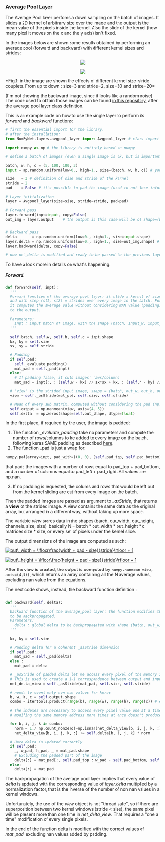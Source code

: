 ### Average Pool Layer

The Average Pool layer perfoms a down sampling on the batch of images.
It slides a 2D kernel of arbitrary size over the image and the output is the mean value of the pixels inside the kernel. Also the slide of the kernel (how many pixel it moves on the x and the y axis) isn't fixed.

In the images below are shown some results obtained by performing an average pool (forward and backward) with different kernel sizes and strides:


<p align="center">
  <img src="https://github.com/Nico-Curti/NumPyNet/blob/master/docs/NumPyNet/images/average_3-2.png" >
</p>
<p align="center">
  <img src="https://github.com/Nico-Curti/NumPyNet/blob/master/docs/NumPyNet/images/average_30-20.png">
</p>
*Fig.1: in the image are shown the effects of different kernel size-stride couplets. From up to down : size=3 and stride=2, size=30 and stride=20*

(I'm not showing the backward image, since it looks like a random noise)
The code used to obtain those images can be found [in this repository](https://github.com/Nico-Curti/NumPyNet/blob/master/NumPyNet/layers/avgpool_layer.py), after the average pool layer class definition.

This is an example code on how to use the single layer to perform its *forward* and *backward* functions:

```python
# first the essential import for the library.
# after the installation:
from NumPyNet.layers.avgpool_layer import Avgpool_layer # class import

import numpy as np # the library is entirely based on numpy

# define a batch of images (even a single image is ok, but is important that it has all the four dimensions) in the format (batch, width, height, channels)

batch, w, h, c = (5, 100, 100, 3)
input = np.random.uniform(low=0., high=1., size=(batch, w, h, c)) # you can also import an image from file

size   = 3 # definition of size and stride of the kernel
stride = 2
pad    = False # it's possible to pad the image (used to not lose information arounde image edges.)

# Layer initialization
layer = Avgpool_layer(size=size, stride=stride, pad=pad)

# Forward pass
layer.forward(inpt=input, copy=False)
out_img = layer.output    # the output in this case will be of shape=(batch, out_w, out_h, c), so a batch of images


# Backward pass
delta       = np.random.uniform(low=0., high=1., size=input.shape)     # definition of network delta, to be backpropagated
layer.delta = np.random.uniform(low=0., high=1., size=out_img.shape) # layer delta, ideally coming from the next layer
layer.backward(delta, copy=False)

# now net_delta is modified and ready to be passed to the previous layer.delta
```

To have a look more in details on what's happening:

##### Forward:

```python
def forward(self, inpt):
  '''
  Forward function of the average pool layer: it slide a kernel of size (kx,ky) = size
  and with step (st1, st2) = strides over every image in the batch. For every sub-matrix
  it computes the average value without considering NAN value (padding), and passes it
  to the output.

  Parameters:
    inpt : input batch of image, with the shape (batch, input_w, input_h, input_c)
  '''

  self.batch, self.w, self.h, self.c = inpt.shape
  kx, ky = self.size
  sx, sy = self.stride

  # Padding
  if self.pad:
    self._evaluate_padding()
    mat_pad = self._pad(inpt)
  else:
    # If padding false, it cuts images' raws/columns
    mat_pad = inpt[:, : (self.w - kx) // sx*sx + kx, : (self.h - ky) // sy*sy + ky, ...]

  # 'view' is the strided input image, shape = (batch, out_w, out_h, out_c, kx, ky)
  view = self._asStride(mat_pad, self.size, self.stride)

  # Mean of every sub matrix, computed without considering the pad (np.nan)
  self.output = np.nanmean(view, axis=(4, 5))
  self.delta  = np.zeros(shape=self.out_shape, dtype=float)
```

In the first place, if required by the user, the image is padded:

  1. The function *_evaluate_padding* take no parameters and compute the number of rows/columns to be added to every image on the batch, following keras SAME padding as described [here](https://stackoverflow.com/questions/53819528/how-does-tf-keras-layers-conv2d-with-padding-same-and-strides-1-behave).
  2. The function _pad is just a wrap for:

```python
numpy.pad(array=inpt, pad_with=((0, 0), (self.pad_top, self.pad_bottom), (self.pad_left, self.pad_right), (0, 0)), mode='constant', constant_values=(np.nan, np.nan))
```
that pads the images with a number of rows equal to pad_top + pad_bottom, and a number of columns equal to pad_left + pad_right. All values are np.nan.

  3. If no padding is requested, the colums and rows that would be left out from the kernel sliding are cut from every image on the batch.

Then the padded images are passed as argument to *_asStride*, that returns a **view** of the strided image. A view contains the same data as the original array, but arranged in a different way, without taking up more space.

The variable *view* stores data in the shapes (batch, out_width, out_height, channels, size, size):
basically N = batch * out_width * out_height * c matrices size * size, or every set of pixels under the kernel slice.

The output dimensions of the image are computed as such:

  <a href="https://www.codecogs.com/   eqnedit.php?latex=out\_width&space;=&space;\lfloor\frac{width&space;&plus;&space;pad&space;-&space;size}{stride}\rfloor&space;&plus;&space;1" target="_blank"><img src="https://latex.codecogs.com/gif.latex?out\_width&space;=&space;\lfloor\frac{width&space;&plus;&space;pad&space;-&space;size}{stride}\rfloor&space;&plus;&space;1" title="out\_width = \lfloor\frac{width + pad - size}{stride}\rfloor + 1" /></a>

  <a href="https://www.codecogs.com/eqnedit.php?latex=out\_height&space;=&space;\lfloor\frac{height&space;&plus;&space;pad&space;-&space;size}{stride}\rfloor&space;&plus;&space;1" target="_blank"><img src="https://latex.codecogs.com/gif.latex?out\_height&space;=&space;\lfloor\frac{height&space;&plus;&space;pad&space;-&space;size}{stride}\rfloor&space;&plus;&space;1" title="out\_height = \lfloor\frac{height + pad - size}{stride}\rfloor + 1" /></a>

After the view is created, the output is computed by `numpy.nanmean(view, axis=(4,5))`, which returns an array containing all the N average values, excluding nan value from the equations.

The next code shows, instead, the backward function definition :

```python

def backward(self, delta):
  '''
  backward function of the average_pool layer: the function modifies the net delta
  to be backpropagated.
  Parameters:
    delta : global delta to be backpropagated with shape (batch, out_w, out_h, out_c)
  '''

  kx, ky = self.size

  # Padding delta for a coherent _asStride dimension
  if self.pad:
    mat_pad = self._pad(delta)
  else :
    mat_pad = delta

  # _asStride of padded delta let me access every pixel of the memory in the order I want.
  # This is used to create a 1-1 correspondence between output and input pixels.
  net_delta_view = self._asStride(mat_pad, self.size, self.stride)

  # needs to count only non nan values for keras
  b, w, h, c = self.output.shape
  combo = itertools.product(range(b), range(w), range(h), range(c)) # every combination of indices

  # The indexes are necessary to access every pixel value one at a time, since
  # modifing the same memory address more times at once doesn't produce the correct result

  for b, i, j, k in combo:
    norm = 1./ np.count_nonzero(~np.isnan(net_delta_view[b, i, j, k, :])) # this only counts non nan values for norm
    net_delta_view[b, i, j, k, :] += self.delta[b, i, j, k] * norm

  # Here delta is updated correctly
  if self.pad:
    _, w_pad, h_pad, _ = mat_pad.shape
    # Excluding the padded part of the image
    delta[:] = mat_pad[:, self.pad_top : w_pad - self.pad_bottom, self.pad_left : h_pad - self.pad_right, :]
  else:
    delta[:] = mat_pad
```

The backpropagation of the average pool layer implies that every value of *delta* is updated with the corresponding value of *layer.delta* multiplied by a normalization factor, that is the inverse of the number of non nan values in a kernel windows.

Unfortunately, the use of the *view* object is not "thread safe", so if there are superposition between two kernel windows (stride < size), the same pixel will be present more than one time in *net_delta_view*. That requires a "one a time" modification of every single pixels.

In the end of the function delta is modified with the correct values of *mat_pad*, excluding nan values added by padding.
